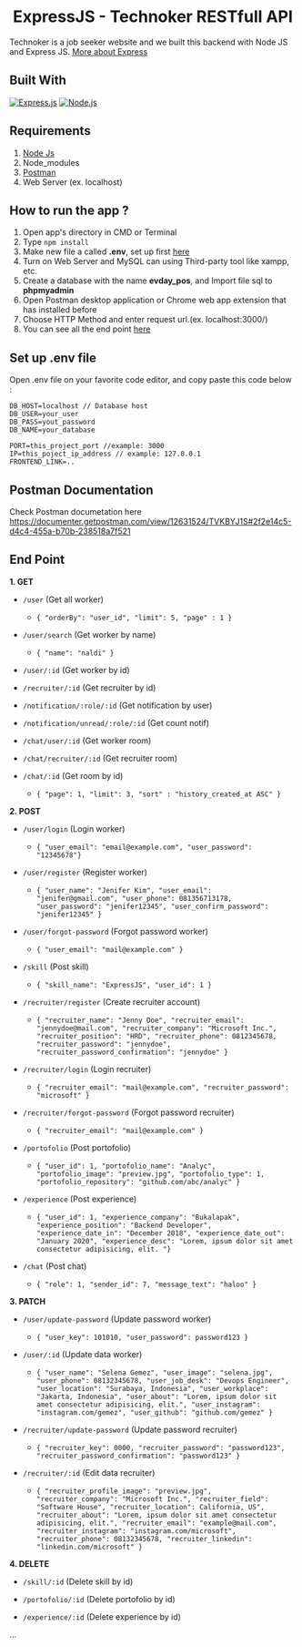 <h1 align="center">ExpressJS - Technoker RESTfull API</h1>


Technoker is a job seeker website and we built this backend with Node JS and Express JS.
[More about Express](https://en.wikipedia.org/wiki/Express.js)

## Built With

[![Express.js](https://img.shields.io/badge/Express.js-v4.17.1-orange.svg?style=rounded-square)](https://expressjs.com/en/starter/installing.html)
[![Node.js](https://img.shields.io/badge/Node.js-v13.5.0-green.svg?style=rounded-square)](https://nodejs.org/)

## Requirements

1. <a href="https://nodejs.org/en/download/">Node Js</a>
2. Node_modules
3. <a href="https://www.getpostman.com/">Postman</a>
4. Web Server (ex. localhost)

## How to run the app ?

1. Open app's directory in CMD or Terminal
2. Type `npm install`
3. Make new file a called **.env**, set up first [here](#set-up-env-file)
4. Turn on Web Server and MySQL can using Third-party tool like xampp, etc.
5. Create a database with the name **evday_pos**, and Import file sql to **phpmyadmin**
6. Open Postman desktop application or Chrome web app extension that has installed before
7. Choose HTTP Method and enter request url.(ex. localhost:3000/)
8. You can see all the end point [here](#end-point)

## Set up .env file

Open .env file on your favorite code editor, and copy paste this code below :

```
DB_HOST=localhost // Database host
DB_USER=your_user
DB_PASS=yout_password
DB_NAME=your_database

PORT=this_project_port //example: 3000
IP=this_poject_ip_address // example: 127.0.0.1
FRONTEND_LINK=..
```
## Postman Documentation
Check Postman documetation here https://documenter.getpostman.com/view/12631524/TVKBYJ1S#2f2e14c5-d4c4-455a-b70b-238518a7f521

## End Point
**1. GET**

- `/user` (Get all worker)

  - `{ "orderBy": "user_id", "limit": 5, "page" : 1 }`

- `/user/search` (Get worker by name)

  - `{ "name": "naldi" }`

- `/user/:id` (Get worker by id)

- `/recruiter/:id` (Get recruiter by id)

- `/notification/:role/:id` (Get notification by user)

- `/notification/unread/:role/:id` (Get count notif)

- `/chat/user/:id` (Get worker room)

- `/chat/recruiter/:id` (Get recruiter room)

- `/chat/:id` (Get room by id)

  - `{ "page": 1, "limit": 3, "sort" : "history_created_at ASC" }`

**2. POST**

- `/user/login` (Login worker)

  - `{ "user_email": "email@example.com", "user_password": "12345678"}`

- `/user/register` (Register worker)

  - `{ "user_name": "Jenifer Kim", "user_email": "jenifer@gmail.com", "user_phone": 081356713178, "user_password": "jenifer12345", "user_confirm_password": "jenifer12345" }`

- `/user/forgot-password` (Forgot password worker)

  - `{ "user_email": "mail@example.com" }`
  
- `/skill` (Post skill)

  - `{ "skill_name": "ExpressJS", "user_id": 1 }`
  
- `/recruiter/register` (Create recruiter account)

  - `{ "recruiter_name": "Jenny Doe", "recruiter_email": "jennydoe@mail.com", "recruiter_company": "Microsoft Inc.", "recruiter_position": "HRD", "recruiter_phone": 0812345678, "recruiter_password": "jennydoe", "recruiter_password_confirmation": "jennydoe" }`
  
- `/recruiter/login` (Login recruiter)

  - `{ "recruiter_email": "mail@example.com", "recruiter_password": "microsoft" }`
  
- `/recruiter/forgot-password` (Forgot password recruiter)

  - `{ "recruiter_email": "mail@example.com" }`
  
- `/portofolio` (Post portofolio)

  - `{ "user_id": 1, "portofolio_name": "Analyc", "portofolio_image": "preview.jpg", "portofolio_type": 1, "portofolio_repository": "github.com/abc/analyc" }`
  
- `/experience` (Post experience)

  - `{ "user_id": 1, "experience_company": "Bukalapak", "experience_position": "Backend Developer", "experience_date_in": "December 2018", "experience_date_out": "January 2020", "experience_desc": "Lorem, ipsum dolor sit amet consectetur adipisicing, elit. "}`
  
- `/chat` (Post chat)

  - `{ "role": 1, "sender_id": 7, "message_text": "haloo" }`

**3. PATCH**

- `/user/update-password` (Update password worker)

  - `{ "user_key": 101010, "user_password": password123 }`

- `/user/:id` (Update data worker)

  - `{ "user_name": "Selena Gemez", "user_image": "selena.jpg", "user_phone": 08132345678, "user_job_desk": "Devops Engineer", "user_location": "Surabaya, Indonesia", "user_workplace": "Jakarta, Indonesia", "user_about": "Lorem, ipsum dolor sit amet consectetur adipisicing, elit.", "user_instagram": "instagram.com/gemez", "user_github": "github.com/gemez" }`

- `/recruiter/update-password` (Update password recruiter)
  - `{ "recruiter_key": 0000, "recruiter_password": "password123", "recruiter_password_confirmation": "password123" }`
  
- `/recruiter/:id` (Edit data recruiter)
  - `{ "recruiter_profile_image": "preview.jpg", "recruiter_company": "Microsoft Inc.", "recruiter_field": "Software House", "recruiter_location": California, US", "recruiter_about": "Lorem, ipsum dolor sit amet consectetur adipisicing, elit.", "recruiter_email": "example@mail.com", "recruiter_instagram": "instagram.com/microsoft", "recruiter_phone": 08132345678, "recruiter_linkedin": "linkedin.com/microsoft" }`
  
**4. DELETE**

- `/skill/:id` (Delete skill by id)

- `/portofolio/:id` (Delete portofolio by id)

- `/experience/:id` (Delete experience by id)

...
